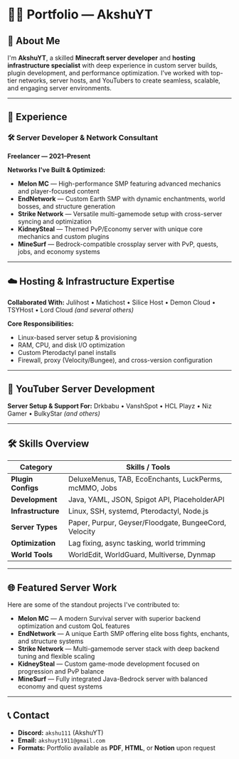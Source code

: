 # 👨‍💻 Portfolio — AkshuYT

## 🧑 About Me

I'm **AkshuYT**, a skilled **Minecraft server developer** and **hosting infrastructure specialist** with deep experience in custom server builds, plugin development, and performance optimization. I’ve worked with top-tier networks, server hosts, and YouTubers to create seamless, scalable, and engaging server environments.

---

## 💼 Experience

### 🛠️ Server Developer & Network Consultant

**Freelancer — 2021–Present**

**Networks I've Built & Optimized:**

* **Melon MC** — High-performance SMP featuring advanced mechanics and player-focused content
* **EndNetwork** — Custom Earth SMP with dynamic enchantments, world bosses, and structure generation
* **Strike Network** — Versatile multi-gamemode setup with cross-server syncing and optimization
* **KidneySteal** — Themed PvP/Economy server with unique core mechanics and custom plugins
* **MineSurf** — Bedrock-compatible crossplay server with PvP, quests, jobs, and economy systems

---

## ☁️ Hosting & Infrastructure Expertise

**Collaborated With:**
Julihost • Matichost • Silice Host • Demon Cloud • TSYHost • Lord Cloud
*(and several others)*

**Core Responsibilities:**

* Linux-based server setup & provisioning
* RAM, CPU, and disk I/O optimization
* Custom Pterodactyl panel installs
* Firewall, proxy (Velocity/Bungee), and cross-version configuration

---

## 🎥 YouTuber Server Development

**Server Setup & Support For:**
Drkbabu • VanshSpot • HCL Playz • Niz Gamer • BulkyStar
*(and others)*

---

## 🛠 Skills Overview

| Category           | Skills / Tools                                        |
| ------------------ | ----------------------------------------------------- |
| **Plugin Configs** | DeluxeMenus, TAB, EcoEnchants, LuckPerms, mcMMO, Jobs |
| **Development**    | Java, YAML, JSON, Spigot API, PlaceholderAPI          |
| **Infrastructure** | Linux, SSH, systemd, Pterodactyl, Node.js             |
| **Server Types**   | Paper, Purpur, Geyser/Floodgate, BungeeCord, Velocity |
| **Optimization**   | Lag fixing, async tasking, world trimming             |
| **World Tools**    | WorldEdit, WorldGuard, Multiverse, Dynmap             |

---

## 🌐 Featured Server Work

Here are some of the standout projects I've contributed to:

* **Melon MC** — A modern Survival server with superior backend optimization and custom QoL features
* **EndNetwork** — A unique Earth SMP offering elite boss fights, enchants, and structure systems
* **Strike Network** — Multi-gamemode server stack with deep backend tuning and flexible scaling
* **KidneySteal** — Custom game-mode development focused on progression and PvP balance
* **MineSurf** — Fully integrated Java-Bedrock server with balanced economy and quest systems

---

## 📞 Contact

* **Discord:** `akshu111` (AkshuYT)
* **Email:** `akshuyt1911@gmail.com`
* **Formats:** Portfolio available as **PDF**, **HTML**, or **Notion** upon request
